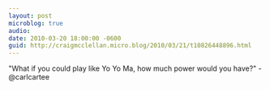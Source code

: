 ```yaml
---
layout: post
microblog: true
audio: 
date: 2010-03-20 18:00:00 -0600
guid: http://craigmcclellan.micro.blog/2010/03/21/t10826448896.html
---
```

"What if you could play like Yo Yo Ma, how much power would you have?" - @carlcartee
